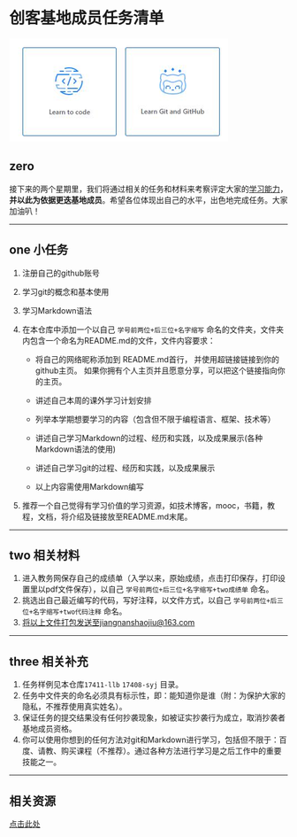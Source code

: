 # 创客基地成员任务清单
![study photo](/img/TIM截图20191106122101.jpg)

## zero

接下来的两个星期里，我们将通过相关的任务和材料来考察评定大家的<u>学习能力</u>，**并以此为依据更迭基地成员**。希望各位体现出自己的水平，出色地完成任务。大家加油叭！

------

## one 小任务

1. 注册自己的github账号

2. 学习git的概念和基本使用    

3. 学习Markdown语法    

4. 在本仓库中添加一个以自己 `学号前两位+后三位+名字缩写` 命名的文件夹，文件夹内包含一个命名为README.md的文件，文件内容要求：

   - 将自己的网络昵称添加到 README.md首行， 并使用超链接链接到你的github主页。  如果你拥有个人主页并且愿意分享，可以把这个链接指向你的主页。 

   - 讲述自己本周的课外学习计划安排   
   - 列举本学期想要学习的内容（包含但不限于编程语言、框架、技术等）
   - 讲述自己学习Markdown的过程、经历和实践，以及成果展示(各种Markdown语法的使用)  
   - 讲述自己学习git的过程、经历和实践，以及成果展示     
   - 以上内容需使用Markdown编写    

5. 推荐一个自己觉得有学习价值的学习资源，如技术博客，mooc，书籍，教程，文档，将介绍及链接放至README.md末尾。

------

## two 相关材料

1. 进入教务网保存自己的成绩单（入学以来，原始成绩，点击打印保存，打印设置里以pdf文件保存），以自己 `学号前两位+后三位+名字缩写+two成绩单` 命名。
2. 挑选出自己最近编写的代码，写好注释，以文件方式，以自己 `学号前两位+后三位+名字缩写+two代码注释` 命名。
3. 将以上文件打包发送至jiangnanshaojiu@163.com

------

## three 相关补充

1. 任务样例见本仓库`17411-llb` `17408-syj` 目录。
2. 任务中文件夹的命名必须具有标示性，即：能知道你是谁（附：为保护大家的隐私，不推荐使用真实姓名）。
3. 保证任务的提交结果没有任何抄袭现象，如被证实抄袭行为成立，取消抄袭者基地成员资格。
4. 你可以使用你想到的任何方法对git和Markdown进行学习，包括但不限于：百度、请教、购买课程（不推荐）。通过各种方法进行学习是之后工作中的重要技能之一。

------

## 相关资源

[点击此处](https://www.baidu.com/)
